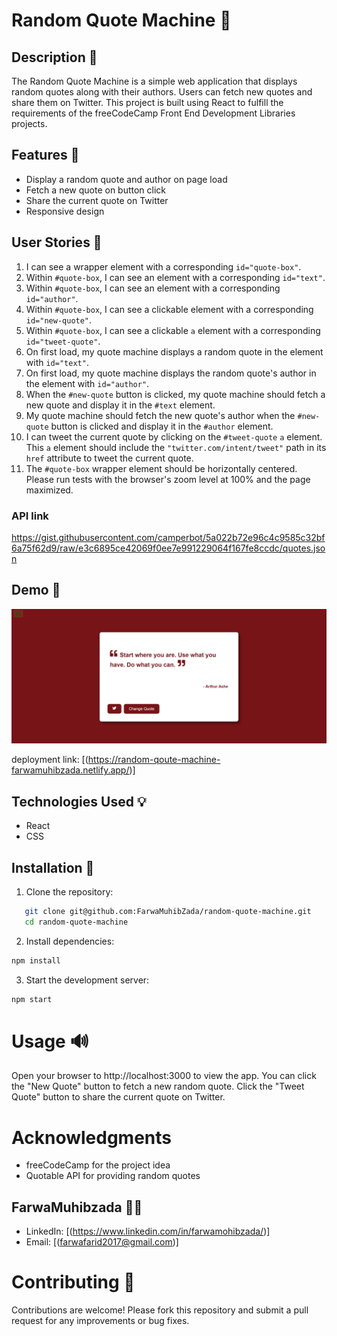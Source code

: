 # Random Quote Machine 🔁

## Description 📜

The Random Quote Machine is a simple web application that displays random quotes along with their authors. Users can fetch new quotes and share them on Twitter. This project is built using React  to fulfill the requirements of the freeCodeCamp Front End Development Libraries projects.

## Features 🎉

- Display a random quote and author on page load
- Fetch a new quote on button click
- Share the current quote on Twitter
- Responsive design 

## User Stories 👧

1. I can see a wrapper element with a corresponding `id="quote-box"`.
2. Within `#quote-box`, I can see an element with a corresponding `id="text"`.
3. Within `#quote-box`, I can see an element with a corresponding `id="author"`.
4. Within `#quote-box`, I can see a clickable element with a corresponding `id="new-quote"`.
5. Within `#quote-box`, I can see a clickable `a` element with a corresponding `id="tweet-quote"`.
6. On first load, my quote machine displays a random quote in the element with `id="text"`.
7. On first load, my quote machine displays the random quote's author in the element with `id="author"`.
8. When the `#new-quote` button is clicked, my quote machine should fetch a new quote and display it in the `#text` element.
9. My quote machine should fetch the new quote's author when the `#new-quote` button is clicked and display it in the `#author` element.
10. I can tweet the current quote by clicking on the `#tweet-quote` `a` element. This `a` element should include the `"twitter.com/intent/tweet"` path in its `href` attribute to tweet the current quote.
11. The `#quote-box` wrapper element should be horizontally centered. Please run tests with the browser's zoom level at 100% and the page maximized.

### API link 
https://gist.githubusercontent.com/camperbot/5a022b72e96c4c9585c32bf6a75f62d9/raw/e3c6895ce42069f0ee7e991229064f167fe8ccdc/quotes.json

## Demo 📸

![Random Quote Machine Screenshot](./src/assets/Capture.PNG)

deployment link: [(https://random-qoute-machine-farwamuhibzada.netlify.app/)]
## Technologies Used 💡

- React
- CSS

## Installation 🔧

1. Clone the repository:
```bash
   git clone git@github.com:FarwaMuhibZada/random-quote-machine.git
   cd random-quote-machine
```
2. Install dependencies:
```bash
npm install
```

3. Start the development server:
```bash 
npm start
```

# Usage 🔊
Open your browser to http://localhost:3000 to view the app. You can click the "New Quote" button to fetch a new random quote. Click the "Tweet Quote" button to share the current quote on Twitter.

# Acknowledgments
- freeCodeCamp for the project idea
- Quotable API for providing random quotes

## FarwaMuhibzada 👩‍💻

- LinkedIn: [(https://www.linkedin.com/in/farwamohibzada/)]
- Email:  [(farwafarid2017@gmail.com)]


# Contributing 🙏
Contributions are welcome! Please fork this repository and submit a pull request for any improvements or bug fixes.
